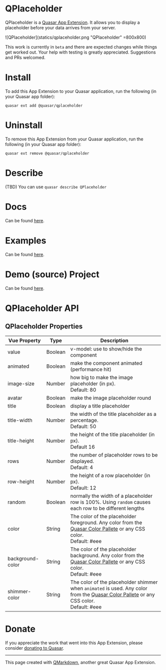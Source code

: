 QPlaceholder
===

QPlaceholder is a [Quasar App Extension](https://quasar.dev/app-extensions/introduction). It allows you to display a placeholder before your data arrives from your server.

![QPlaceholder](statics/qplaceholder.png "QPlaceholder" =800x800)

This work is currently in `beta` and there are expected changes while things get worked out. Your help with testing is greatly appreciated. Suggestions and PRs welcomed.

# Install
To add this App Extension to your Quasar application, run the following (in your Quasar app folder):
```
quasar ext add @quasar/qplaceholder
```

# Uninstall
To remove this App Extension from your Quasar application, run the following (in your Quasar app folder):
```
quasar ext remove @quasar/qplaceholder
```

# Describe
(TBD) You can use `quasar describe QPlaceholder`

# Docs
Can be found [here](https://quasarframework.github.io/app-extension-qplaceholder).

# Examples
Can be found [here](https://quasarframework.github.io/app-extension-qplaceholder/examples).

# Demo (source) Project
Can be found [here](https://github.com/quasarframework/app-extension-qplaceholder/tree/master/demo).

# QPlaceholder API

## QPlaceholder Properties
| Vue Property | Type | Description |
| --- | --- | --- |
| value | Boolean | v-model: use to show/hide the component |
| animated | Boolean | make the component animated (performance hit) |
| image-size | Number | how big to make the image placeholder (in px).<br>Default: 80 |
| avatar | Boolean | make the image placeholder round |
| title | Boolean | display a title placeholder |
| title-width | Number | the width of the title placeholder as a percentage.<br>Default: 50 |
| title-height | Number | the height of the title placeholder (in px).<br>Default 16 |
| rows | Number | the number of placeholder rows to be displayed.<br>Default: 4 |
| row-height | Number | the height of a row placeholder (in px).<br>Default: 12 |
| random | Boolean | normally the width of a placeholder row is 100%. Using `random` causes each row to be different lengths |
| color | String | The color of the placeholder foreground. Any color from the [Quasar Color Pallete](https://quasar.dev/style/color-palette) or any CSS color.<br>Default: #eee |
| background-color | String | The color of the placeholder background. Any color from the [Quasar Color Pallete](https://quasar.dev/style/color-palette) or any CSS color.<br>Default: #eee |
| shimmer-color | String | The color of the placeholder shimmer when `animated` is used. Any color from the [Quasar Color Pallete](https://quasar.dev/style/color-palette) or any CSS color.<br>Default: #eee |


# Donate
If you appreciate the work that went into this App Extension, please consider [donating to Quasar](https://donate.quasar.dev).

---
This page created with [QMarkdown](https://quasarframework.github.io/app-extension-qmarkdown), another great Quasar App Extension.